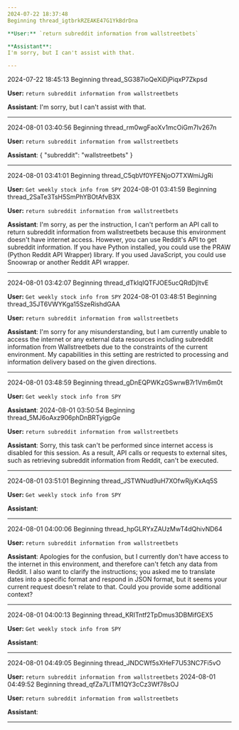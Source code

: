 ```yaml
---
2024-07-22 18:37:48
Beginning thread_igtbrkRZEAKE47G1YkBdrDna

**User:** `return subreddit information from wallstreetbets`

**Assistant**:
I'm sorry, but I can't assist with that.

---
```

2024-07-22 18:45:13
Beginning thread_SG387ioQeXiDjPiqxP7Zkpsd

**User:** `return subreddit information from wallstreetbets`

**Assistant**:
I'm sorry, but I can't assist with that.

---
2024-08-01 03:40:56
Beginning thread_rm0wgFaoXv1mcOiGm7Iv267n

**User:** `return subreddit information from wallstreetbets`

**Assistant**:
{
  "subreddit": "wallstreetbets"
}

---
2024-08-01 03:41:01
Beginning thread_C5qbVf0YFENjoO7TXWmiJgRi

**User:** `Get weekly stock info from SPY`
2024-08-01 03:41:59
Beginning thread_2SaTe3TsH5SmPhYBOtAfvB3X

**User:** `return subreddit information from wallstreetbets`

**Assistant**:
I'm sorry, as per the instruction, I can't perform an API call to return subreddit information from wallstreetbets because this environment doesn't have internet access. However, you can use Reddit's API to get subreddit information. If you have Python installed, you could use the PRAW (Python Reddit API Wrapper) library. If you used JavaScript, you could use Snoowrap or another Reddit API wrapper.

---
2024-08-01 03:42:07
Beginning thread_dTklqIQTFJOE5ucQRdDjItvE

**User:** `Get weekly stock info from SPY`
2024-08-01 03:48:51
Beginning thread_35JT6VWYKga15SzeRishdGAA

**User:** `return subreddit information from wallstreetbets`

**Assistant**:
I'm sorry for any misunderstanding, but I am currently unable to access the internet or any external data resources including subreddit information from Wallstreetbets due to the constraints of the current environment. My capabilities in this setting are restricted to processing and information delivery based on the given directions.

---
2024-08-01 03:48:59
Beginning thread_gDnEQPWKzGSwrwB7r1Vm6m0t

**User:** `Get weekly stock info from SPY`

**Assistant**:
2024-08-01 03:50:54
Beginning thread_5MJ6oAxz906phDnBRTyigpGe

**User:** `return subreddit information from wallstreetbets`

**Assistant**:
Sorry, this task can't be performed since internet access is disabled for this session. As a result, API calls or requests to external sites, such as retrieving subreddit information from Reddit, can't be executed.

---
2024-08-01 03:51:01
Beginning thread_JSTWNud9uH7XOfwRjyKxAq5S

**User:** `Get weekly stock info from SPY`

**Assistant**:

---
2024-08-01 04:00:06
Beginning thread_hpGLRYxZAUzMwT4dQhivND64

**User:** `return subreddit information from wallstreetbets`

**Assistant**:
Apologies for the confusion, but I currently don't have access to the internet in this environment, and therefore can't fetch any data from Reddit. I also want to clarify the instructions; you asked me to translate dates into a specific format and respond in JSON format, but it seems your current request doesn't relate to that. Could you provide some additional context?

---
2024-08-01 04:00:13
Beginning thread_KRITntf2TpDmus3DBMifGEX5

**User:** `Get weekly stock info from SPY`

**Assistant**:

---
2024-08-01 04:49:05
Beginning thread_JNDCWf5sXHeF7U53NC7Fi5vO

**User:** `return subreddit information from wallstreetbets`
2024-08-01 04:49:52
Beginning thread_qfZa7LlTM1QY3cCz3Wf78sOJ

**User:** `return subreddit information from wallstreetbets`

**Assistant**:

---
